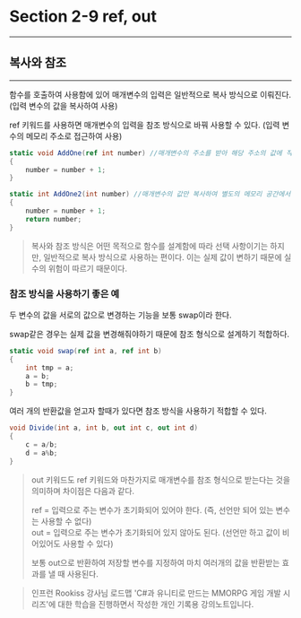 # Section 2-9 ref, out

---

## **복사와 참조**

---

함수를 호출하여 사용함에 있어 매개변수의 입력은 일반적으로 복사 방식으로 이뤄진다. (입력 변수의 값을 복사하여 사용)

ref 키워드를 사용하면 매개변수의 입력을 참조 방식으로 바꿔 사용할 수 있다. (입력 변수의 메모리 주소로 접근하여 사용)

```C#
static void AddOne(ref int number) //매개변수의 주소를 받아 해당 주소의 값에 직접 로직 수행
{
	number = number + 1; 
}

static int AddOne2(int number) //매개변수의 값만 복사하여 별도의 메모리 공간에서 로직 수행
{
	number = number + 1;
    return number;
}
```

> 복사와 참조 방식은 어떤 목적으로 함수를 설계함에 따라 선택 사항이기는 하지만, 일반적으로 복사 방식으로 사용하는 편이다. 이는 실제 값이 변하기 때문에 실수의 위험이 따르기 때문이다.

### 참조 방식을 사용하기 좋은 예

두 변수의 값을 서로의 값으로 변경하는 기능을 보통 swap이라 한다. 

swap같은 경우는 실제 값을 변경해줘야하기 때문에 참조 형식으로 설계하기 적합하다.

```C#
static void swap(ref int a, ref int b)
{
	int tmp = a;
    a = b; 
    b = tmp;
}
```

여러 개의 반환값을 얻고자 할때가 있다면 참조 방식을 사용하기 적합할 수 있다.

```C#
void Divide(int a, int b, out int c, out int d)
{
	c = a/b;
    d = a%b;
}
```

> out 키워드도 ref 키워드와 마찬가지로 매개변수를 참조 형식으로 받는다는 것을 의미하며 차이점은 다음과 같다.  
>   
> ref = 입력으로 주는 변수가 초기화되어 있어야 한다. (즉, 선언만 되어 있는 변수는 사용할 수 없다)  
> out = 입력으로 주는 변수가 초기화되어 있지 않아도 된다. (선언만 하고 값이 비어있어도 사용할 수 있다)  
>   
> 보통 out으로 반환하여 저장할 변수를 지정하여 마치 여러개의 값을 반환받는 효과를 낼 때 사용된다.

> 인프런 Rookiss 강사님 로드맵 'C#과 유니티로 만드는 MMORPG 게임 개발 시리즈'에 대한 학습을 진행하면서 작성한 개인 기록용 강의노트입니다.